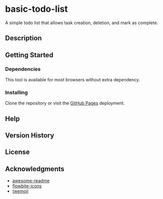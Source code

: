 # basic-todo-list

A simple todo list that allows task creation, deletion, and mark as complete.

## Description



## Getting Started

### Dependencies

This tool is available for most browsers without extra dependency.

### Installing

Clone the repository or visit the [GitHub Pages](https://nhade.github.io/basic-todo-list/) deployment.


## Help


## Version History


## License


## Acknowledgments

* [awesome-readme](https://github.com/matiassingers/awesome-readme)
* [flowbite-icons](https://github.com/themesberg/flowbite-icons)
* [twemoji](https://github.com/twitter/twemoji)